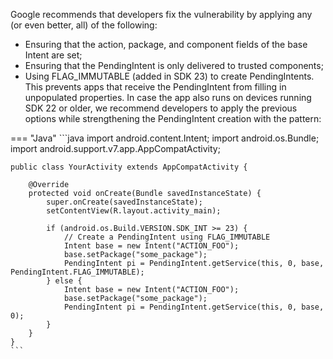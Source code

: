 Google recommends that developers fix the vulnerability by applying any (or even better, all) of the following:

- Ensuring that the action, package, and component fields of the base Intent are set; 
- Ensuring that the PendingIntent is only delivered to trusted components; 
- Using FLAG_IMMUTABLE (added in SDK 23) to create PendingIntents. This prevents apps that receive the PendingIntent from filling in unpopulated properties. In case the app also runs on devices running SDK 22 or older, we recommend developers to apply the previous options while strengthening the PendingIntent creation with the pattern:

=== "Java"
	```java
	import android.content.Intent;
	import android.os.Bundle;
	import android.support.v7.app.AppCompatActivity;
	
	public class YourActivity extends AppCompatActivity {
	
	    @Override
	    protected void onCreate(Bundle savedInstanceState) {
	        super.onCreate(savedInstanceState);
	        setContentView(R.layout.activity_main);
	
	        if (android.os.Build.VERSION.SDK_INT >= 23) {
			  	// Create a PendingIntent using FLAG_IMMUTABLE
				Intent base = new Intent("ACTION_FOO");
				base.setPackage("some_package");
				PendingIntent pi = PendingIntent.getService(this, 0, base, PendingIntent.FLAG_IMMUTABLE);
			} else {
				Intent base = new Intent("ACTION_FOO");
				base.setPackage("some_package");
				PendingIntent pi = PendingIntent.getService(this, 0, base, 0);
			}
	    }
	}
	```

